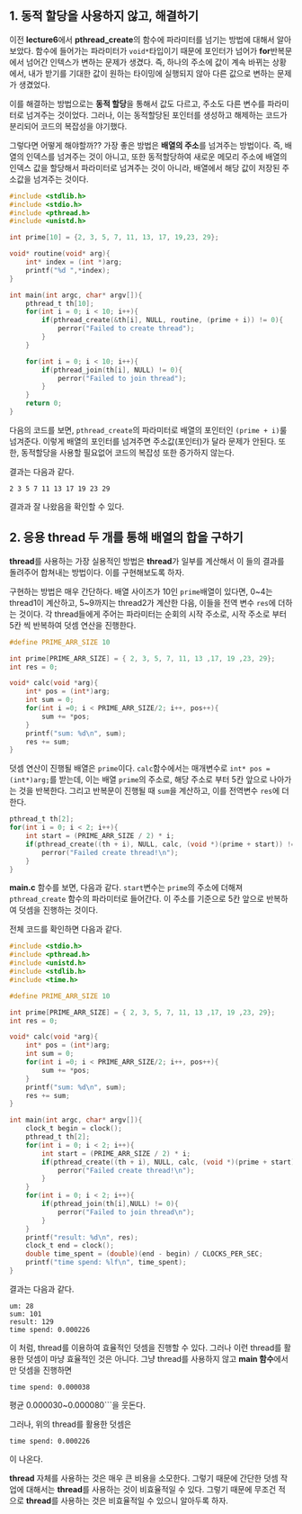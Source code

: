 ## 1. 동적 할당을 사용하지 않고, 해결하기
이전 **lecture6**에서 **pthread_create**의 함수에 파라미터를 넘기는 방법에 대해서 알아보았다. 함수에 들어가는 파라미터가 ```void*```타입이기 때문에 포인터가 넘어가 **for**반복문에서 넘어간 인텍스가 변하는 문제가 생겼다. 즉, 하나의 주소에 값이 계속 바뀌는 상황에서, 내가 받기를 기대한 값이 원하는 타이밍에 실행되지 않아 다른 값으로 변하는 문제가 생겼었다. 

이를 해결하는 방법으로는 **동적 할당**을 통해서 값도 다르고, 주소도 다른 변수를 파라미터로 넘겨주는 것이었다. 그러나, 이는 동적할당된 포인터를 생성하고 해제하는 코드가 분리되어 코드의 복잡성을 야기했다. 

그렇다면 어떻게 해야할까?? 가장 좋은 방법은 **배열의 주소**를 넘겨주는 방법이다. 즉, 배열의 인덱스를 넘겨주는 것이 아니고, 또한 동적할당하여 새로운 메모리 주소에 배열의 인덱스 값을 할당해서 파라미터로 넘겨주는 것이 아니라, 배열에서 해당 값이 저장된 주소값을 넘겨주는 것이다.

```c
#include <stdlib.h>
#include <stdio.h>
#include <pthread.h>
#include <unistd.h>

int prime[10] = {2, 3, 5, 7, 11, 13, 17, 19,23, 29};

void* routine(void* arg){
    int* index = (int *)arg;
    printf("%d ",*index);
}

int main(int argc, char* argv[]){
    pthread_t th[10];
    for(int i = 0; i < 10; i++){
        if(pthread_create(&th[i], NULL, routine, (prime + i)) != 0){
            perror("Failed to create thread");
        }
    }

    for(int i = 0; i < 10; i++){
        if(pthread_join(th[i], NULL) != 0){
            perror("Failed to join thread");
        }
    }
    return 0;
}
```
다음의 코드를 보면, ```pthread_create```의 파라미터로 배열의 포인터인 ```(prime + i)```룰 넘겨준다. 이렇게 배열의 포인터를 넘겨주면 주소값(포인터)가 달라 문제가 안된다. 또한, 동적할당을 사용할 필요없어 코드의 복잡성 또한 증가하지 않는다.

결과는 다음과 같다.

```
2 3 5 7 11 13 17 19 23 29
```

결과과 잘 나왔음을 확인할 수 있다.

## 2. 응용 thread 두 개를 통해 배열의 합을 구하기
**thread**를 사용하는 가장 실용적인 방법은 **thread**가 일부를 계산해서 이 들의 결과를 돌려주어 합쳐내는 방법이다. 이를 구현해보도록 하자.

구현하는 방법은 매우 간단하다. 배열 사이즈가 10인 ```prime```배열이 있다면, 0~4는 thread1이 계산하고, 5~9까지는 thread2가 계산한 다음, 이들을 전역 변수 ```res```에 더하는 것이다. 각 thread들에게 주어는 파라미터는 순회의 시작 주소로, 시작 주소로 부터 5칸 씩 반복하여 덧셈 연산을 진행한다.

```c
#define PRIME_ARR_SIZE 10

int prime[PRIME_ARR_SIZE] = { 2, 3, 5, 7, 11, 13 ,17, 19 ,23, 29};
int res = 0;

void* calc(void *arg){
    int* pos = (int*)arg;
    int sum = 0;
    for(int i =0; i < PRIME_ARR_SIZE/2; i++, pos++){
        sum += *pos;
    }
    printf("sum: %d\n", sum);
    res += sum;
}
```
덧셈 연산이 진행될 배열은 ```prime```이다. ```calc```함수에서는 매개변수로 ```int* pos = (int*)arg;```를 받는데, 이는 배열 ```prime```의 주소로, 해당 주소로 부터 5칸 앞으로 나아가는 것을 반복한다. 그리고 반복문이 진행될 때 ```sum```을 계산하고, 이를 전역변수 ```res```에 더한다.

```c
pthread_t th[2];
for(int i = 0; i < 2; i++){
    int start = (PRIME_ARR_SIZE / 2) * i;
    if(pthread_create((th + i), NULL, calc, (void *)(prime + start)) != 0){
        perror("Failed create thread!\n");
    }
}
```

**main.c** 함수를 보면, 다음과 같다. ```start```변수는 ```prime```의 주소에 더해져 ```pthread_create``` 함수의 파라미터로 들어간다. 이 주소를 기준으로 5칸 앞으로 반복하여 덧셈을 진행하는 것이다.

전체 코드를 확인하면 다음과 같다.

```c
#include <stdio.h>
#include <pthread.h>
#include <unistd.h>
#include <stdlib.h>
#include <time.h>

#define PRIME_ARR_SIZE 10

int prime[PRIME_ARR_SIZE] = { 2, 3, 5, 7, 11, 13 ,17, 19 ,23, 29};
int res = 0;

void* calc(void *arg){
    int* pos = (int*)arg;
    int sum = 0;
    for(int i =0; i < PRIME_ARR_SIZE/2; i++, pos++){
        sum += *pos;
    }
    printf("sum: %d\n", sum);
    res += sum;
}

int main(int argc, char* argv[]){
    clock_t begin = clock();
    pthread_t th[2];
    for(int i = 0; i < 2; i++){
        int start = (PRIME_ARR_SIZE / 2) * i;
        if(pthread_create((th + i), NULL, calc, (void *)(prime + start)) != 0){
            perror("Failed create thread!\n");
        }
    }
    for(int i = 0; i < 2; i++){
        if(pthread_join(th[i],NULL) != 0){
            perror("Failed to join thread\n");
        }
    }
    printf("result: %d\n", res);
    clock_t end = clock();
    double time_spent = (double)(end - begin) / CLOCKS_PER_SEC;
    printf("time spend: %lf\n", time_spent);
}
```

결과는 다음과 같다.

```
um: 28
sum: 101
result: 129
time spend: 0.000226
```

이 처럼, thread를 이용하여 효율적인 덧셈을 진행할 수 있다. 그러나 이런 thread를 활용한 덧셈이 마냥 효율적인 것은 아니다. 그냥 thread를 사용하지 않고 **main 함수**에서만 덧셈을 진행하면 

```
time spend: 0.000038
```
평균 0.000030~0.000080```을 웃돈다. 

그러나, 위의 thread를 활용한 덧셈은 

```
time spend: 0.000226
```
이 나온다. 

**thread** 자체를 사용하는 것은 매우 큰 비용을 소모한다. 그렇기 때문에 간단한 덧셈 작업에 대해서는 **thread**를 사용하는 것이 비효율적일 수 있다. 그렇기 때문에 무조건 적으로 **thread**를 사용하는 것은 비효율적일 수 있으니 알아두록 하자.